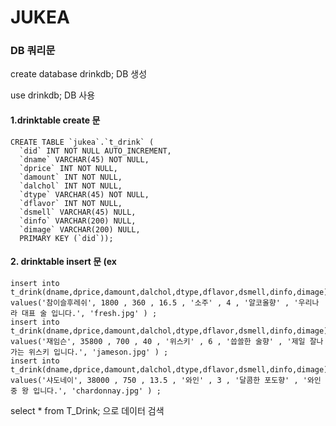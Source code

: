 # JUKEA

### DB 쿼리문

create database drinkdb;  DB 생성

use drinkdb; DB 사용
#### 1.drinktable create 문
```
CREATE TABLE `jukea`.`t_drink` (
  `did` INT NOT NULL AUTO_INCREMENT,
  `dname` VARCHAR(45) NOT NULL,
  `dprice` INT NOT NULL,
  `damount` INT NOT NULL,
  `dalchol` INT NOT NULL,
  `dtype` VARCHAR(45) NOT NULL,
  `dflavor` INT NOT NULL,
  `dsmell` VARCHAR(45) NULL,
  `dinfo` VARCHAR(200) NULL,
  `dimage` VARCHAR(200) NULL,
  PRIMARY KEY (`did`));
```

#### 2. drinktable insert 문 (ex
```
insert into t_drink(dname,dprice,damount,dalchol,dtype,dflavor,dsmell,dinfo,dimage) values('참이슬후레쉬', 1800 , 360 , 16.5 , '소주' , 4 , '알코올향' , '우리나라 대표 술 입니다.', 'fresh.jpg' ) ;
insert into t_drink(dname,dprice,damount,dalchol,dtype,dflavor,dsmell,dinfo,dimage) values('재임슨', 35800 , 700 , 40 , '위스키' , 6 , '씁쓸한 술향' , '제일 잘나가는 위스키 입니다.', 'jameson.jpg' ) ;
insert into t_drink(dname,dprice,damount,dalchol,dtype,dflavor,dsmell,dinfo,dimage) values('샤도네이', 38000 , 750 , 13.5 , '와인' , 3 , '달콤한 포도향' , '와인중 왕 입니다.', 'chardonnay.jpg' ) ;
```

select * from T_Drink; 으로 데이터 검색

